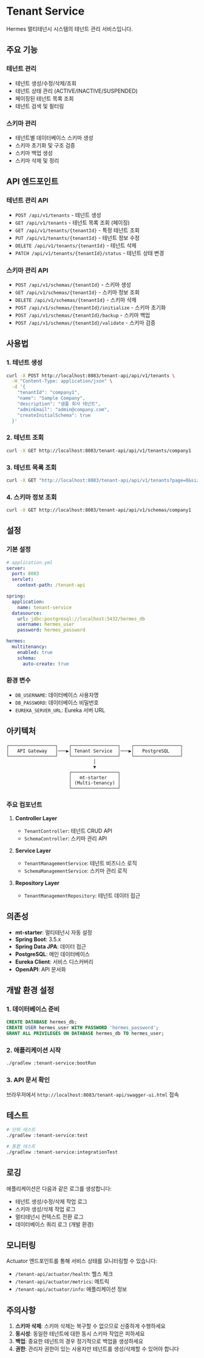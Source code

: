 # Tenant Service

Hermes 멀티테넌시 시스템의 테넌트 관리 서비스입니다.

## 주요 기능

### 테넌트 관리
- 테넌트 생성/수정/삭제/조회
- 테넌트 상태 관리 (ACTIVE/INACTIVE/SUSPENDED)
- 페이징된 테넌트 목록 조회
- 테넌트 검색 및 필터링

### 스키마 관리
- 테넌트별 데이터베이스 스키마 생성
- 스키마 초기화 및 구조 검증
- 스키마 백업 생성
- 스키마 삭제 및 정리

## API 엔드포인트

### 테넌트 관리 API
- `POST /api/v1/tenants` - 테넌트 생성
- `GET /api/v1/tenants` - 테넌트 목록 조회 (페이징)
- `GET /api/v1/tenants/{tenantId}` - 특정 테넌트 조회
- `PUT /api/v1/tenants/{tenantId}` - 테넌트 정보 수정
- `DELETE /api/v1/tenants/{tenantId}` - 테넌트 삭제
- `PATCH /api/v1/tenants/{tenantId}/status` - 테넌트 상태 변경

### 스키마 관리 API
- `POST /api/v1/schemas/{tenantId}` - 스키마 생성
- `GET /api/v1/schemas/{tenantId}` - 스키마 정보 조회
- `DELETE /api/v1/schemas/{tenantId}` - 스키마 삭제
- `POST /api/v1/schemas/{tenantId}/initialize` - 스키마 초기화
- `POST /api/v1/schemas/{tenantId}/backup` - 스키마 백업
- `POST /api/v1/schemas/{tenantId}/validate` - 스키마 검증

## 사용법

### 1. 테넌트 생성

```bash
curl -X POST http://localhost:8083/tenant-api/api/v1/tenants \
  -H "Content-Type: application/json" \
  -d '{
    "tenantId": "company1",
    "name": "Sample Company",
    "description": "샘플 회사 테넌트",
    "adminEmail": "admin@company.com",
    "createInitialSchema": true
  }'
```

### 2. 테넌트 조회

```bash
curl -X GET http://localhost:8083/tenant-api/api/v1/tenants/company1
```

### 3. 테넌트 목록 조회

```bash
curl -X GET "http://localhost:8083/tenant-api/api/v1/tenants?page=0&size=10&sort=createdAt,desc"
```

### 4. 스키마 정보 조회

```bash
curl -X GET http://localhost:8083/tenant-api/api/v1/schemas/company1
```

## 설정

### 기본 설정

```yaml
# application.yml
server:
  port: 8083
  servlet:
    context-path: /tenant-api

spring:
  application:
    name: tenant-service
  datasource:
    url: jdbc:postgresql://localhost:5432/hermes_db
    username: hermes_user
    password: hermes_password

hermes:
  multitenancy:
    enabled: true
    schema:
      auto-create: true
```

### 환경 변수

- `DB_USERNAME`: 데이터베이스 사용자명
- `DB_PASSWORD`: 데이터베이스 비밀번호
- `EUREKA_SERVER_URL`: Eureka 서버 URL

## 아키텍처

```
┌─────────────────┐    ┌─────────────────┐    ┌─────────────────┐
│   API Gateway   │───▶│ Tenant Service  │───▶│   PostgreSQL    │
└─────────────────┘    └─────────────────┘    └─────────────────┘
                                │
                                ▼
                       ┌─────────────────┐
                       │   mt-starter    │
                       │ (Multi-tenancy) │
                       └─────────────────┘
```

### 주요 컴포넌트

1. **Controller Layer**
   - `TenantController`: 테넌트 CRUD API
   - `SchemaController`: 스키마 관리 API

2. **Service Layer**
   - `TenantManagementService`: 테넌트 비즈니스 로직
   - `SchemaManagementService`: 스키마 관리 로직

3. **Repository Layer**
   - `TenantManagementRepository`: 테넌트 데이터 접근

## 의존성

- **mt-starter**: 멀티테넌시 자동 설정
- **Spring Boot**: 3.5.x
- **Spring Data JPA**: 데이터 접근
- **PostgreSQL**: 메인 데이터베이스
- **Eureka Client**: 서비스 디스커버리
- **OpenAPI**: API 문서화

## 개발 환경 설정

### 1. 데이터베이스 준비

```sql
CREATE DATABASE hermes_db;
CREATE USER hermes_user WITH PASSWORD 'hermes_password';
GRANT ALL PRIVILEGES ON DATABASE hermes_db TO hermes_user;
```

### 2. 애플리케이션 시작

```bash
./gradlew :tenant-service:bootRun
```

### 3. API 문서 확인

브라우저에서 `http://localhost:8083/tenant-api/swagger-ui.html` 접속

## 테스트

```bash
# 단위 테스트
./gradlew :tenant-service:test

# 통합 테스트
./gradlew :tenant-service:integrationTest
```

## 로깅

애플리케이션은 다음과 같은 로그를 생성합니다:

- 테넌트 생성/수정/삭제 작업 로그
- 스키마 생성/삭제 작업 로그
- 멀티테넌시 컨텍스트 전환 로그
- 데이터베이스 쿼리 로그 (개발 환경)

## 모니터링

Actuator 엔드포인트를 통해 서비스 상태를 모니터링할 수 있습니다:

- `/tenant-api/actuator/health`: 헬스 체크
- `/tenant-api/actuator/metrics`: 메트릭
- `/tenant-api/actuator/info`: 애플리케이션 정보

## 주의사항

1. **스키마 삭제**: 스키마 삭제는 복구할 수 없으므로 신중하게 수행하세요
2. **동시성**: 동일한 테넌트에 대한 동시 스키마 작업은 피하세요
3. **백업**: 중요한 테넌트의 경우 정기적으로 백업을 생성하세요
4. **권한**: 관리자 권한이 있는 사용자만 테넌트를 생성/삭제할 수 있어야 합니다
